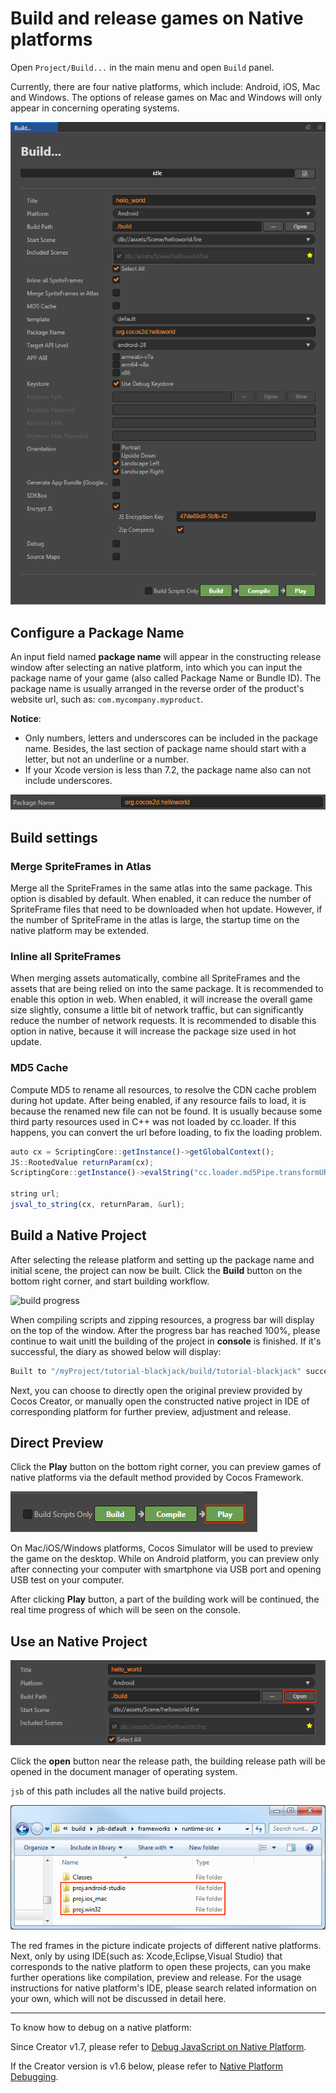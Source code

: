 # Build and release games on Native platforms

Open `Project/Build...` in the main menu and open `Build` panel.

Currently, there are four native platforms, which include: Android, iOS, Mac and Windows. The options of release games on Mac and Windows will only appear in concerning operating systems.

![native platform](publish-native/native_platform.png)

## Configure a Package Name

An input field named **package name** will appear in the constructing release window after selecting an native platform, into which you can input the package name of your game (also called Package Name or Bundle ID). The package name is usually arranged in the reverse order of the product's website url, such as: `com.mycompany.myproduct`.

**Notice**:

- Only numbers, letters and underscores can be included in the package name. Besides, the last section of package name should start with a letter, but not an underline or a number.
- If your Xcode version is less than 7.2, the package name also can not include underscores.

![package name](publish-native/package_name.png)

## Build settings

### Merge SpriteFrames in Atlas

Merge all the SpriteFrames in the same atlas into the same package. This option is disabled by default. When enabled, it can reduce the number of SpriteFrame files that need to be downloaded when hot update. However, if the number of SpriteFrame in the atlas is large, the startup time on the native platform may be extended.

### Inline all SpriteFrames

When merging assets automatically, combine all SpriteFrames and the assets that are being relied on into the same package. It is recommended to enable this option in web. When enabled, it will increase the overall game size slightly, consume a little bit of network traffic, but can significantly reduce the number of network requests. It is recommended to disable this option in native, because it will increase the package size used in hot update.

### MD5 Cache

Compute MD5 to rename all resources, to resolve the CDN cache problem during hot update.
After being enabled, if any resource fails to load, it is because the renamed new file can not be found. It is usually because some third party resources used in C++ was not loaded by cc.loader. If this happens, you can convert the url before loading, to fix the loading problem.

```js
auto cx = ScriptingCore::getInstance()->getGlobalContext();
JS::RootedValue returnParam(cx);
ScriptingCore::getInstance()->evalString("cc.loader.md5Pipe.transformURL('url')", &returnParam);

string url;
jsval_to_string(cx, returnParam, &url);
````

## Build a Native Project

After selecting the release platform and setting up the package name and initial scene, the project can now be built. Click the **Build** button on the bottom right corner, and start building workflow.

![build progress](publish-native/build_progress.png)

When compiling scripts and zipping resources, a progress bar will display on the top of the window. After the progress bar has reached 100%, please continue to wait unitl the building of the project in **console** is finished. If it's successful, the diary as showed below will display:

```bash
Built to "/myProject/tutorial-blackjack/build/tutorial-blackjack" successfully
```

Next, you can choose to directly open the original preview provided by Cocos Creator, or manually open the constructed native project in IDE of corresponding platform for further preview, adjustment and release.

## Direct Preview

Click the **Play** button on the bottom right corner, you can preview games of native platforms via the default method provided by Cocos Framework.

![preview](publish-native/preview.png)

On Mac/iOS/Windows platforms, Cocos Simulator will be used to preview the game on the desktop. While on Android platform, you can preview only after connecting your computer with smartphone via USB port and opening USB test on your computer.

After clicking **Play** button, a part of the building work will be continued, the real time progress of which will be seen on the console.

## Use an Native Project

![open project](publish-native/open_project.png)

Click the **open** button near the release path, the building release path will be opened in the document manager of operating system.

`jsb` of this path includes all the native build projects.

![native projects](publish-native/native_projects.png)

The red frames in the picture indicate projects of different native platforms. Next, only by using IDE(such as: Xcode,Eclipse,Visual Studio) that corresponds to the native platform to open these projects, can you make further operations like compilation, preview and release. For the usage instructions for native platform's IDE, please search related information on your own, which will not be discussed in detail here.

---

To know how to debug on a native platform:

Since Creator v1.7, please refer to [Debug JavaScript on Native Platform](debug-jsb.md).

If the Creator version is v1.6 below, please refer to [Native Platform Debugging](debug-native.md).